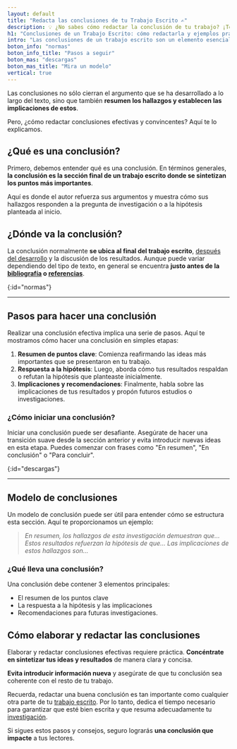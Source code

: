 ```yaml
---
layout: default
title: "Redacta las conclusiones de tu Trabajo Escrito ✍️"
description: 💡 ¿No sabes cómo redactar la conclusión de tu trabajo? ¡Te tenemos cubierto! Descubre ✅ qué es, 📍 dónde va, 📝 cómo hacerla y mucho más. ¡Haz clic!
h1: "Conclusiones de un Trabajo Escrito: cómo redactarla y ejemplos prácticos"
intro: "Las conclusiones de un trabajo escrito son un elemento esencial en cualquier texto académico, científico o profesional."
boton_info: "normas"
boton_info_title: "Pasos a seguir"
boton_mas: "descargas"
boton_mas_title: "Mira un modelo"
vertical: true
---
```

Las conclusiones no sólo cierran el argumento que se ha desarrollado a lo largo del texto, sino que también **resumen los hallazgos y establecen las implicaciones de estos**.

Pero, ¿cómo redactar conclusiones efectivas y convincentes? Aquí te lo explicamos.

## ¿Qué es una conclusión?

Primero, debemos entender qué es una conclusión. En términos generales, **la conclusión es la sección final de un trabajo escrito donde se sintetizan los puntos más importantes**.

Aquí es donde el autor refuerza sus argumentos y muestra cómo sus hallazgos responden a la pregunta de investigación o a la hipótesis planteada al inicio.

## ¿Dónde va la conclusión?

La conclusión normalmente **se ubica al final del trabajo escrito**, [después del desarrollo]({{'cuerpo-trabajo-escrito'|relative_url}} "Cuerpo trabajo escrito") y la discusión de los resultados. Aunque puede variar dependiendo del tipo de texto, en general se encuentra **justo antes de la [bibliografía]({{'bibliografia-trabajo-escrito'|relative_url}} "Bibliografía trabajo escrito") o [referencias]({{'referencias-trabajo-escrito'|relative_url}} "Referencias trabajo escrito")**.
<!-- Anclaje para que la barra fijada no cubra el siguiente subtítulo -->
{:id="normas"}

-----

## Pasos para hacer una conclusión

Realizar una conclusión efectiva implica una serie de pasos. Aquí te mostramos cómo hacer una conclusión en simples etapas:

1. **Resumen de puntos clave**: Comienza reafirmando las ideas más importantes que se presentaron en tu trabajo.
2. **Respuesta a la hipótesis**: Luego, aborda cómo tus resultados respaldan o refutan la hipótesis que planteaste inicialmente.
3. **Implicaciones y recomendaciones**: Finalmente, habla sobre las implicaciones de tus resultados y propón futuros estudios o investigaciones.

### ¿Cómo iniciar una conclusión?

Iniciar una conclusión puede ser desafiante. Asegúrate de hacer una transición suave desde la sección anterior y evita introducir nuevas ideas en esta etapa. Puedes comenzar con frases como "En resumen", "En conclusión" o "Para concluir".
<!-- Anclaje para que la barra fijada no cubra el siguiente subtítulo -->
{:id="descargas"}

----

## Modelo de conclusiones

Un modelo de conclusión puede ser útil para entender cómo se estructura esta sección. Aquí te proporcionamos un ejemplo:

>*En resumen, los hallazgos de esta investigación demuestran que... Estos resultados refuerzan la hipótesis de que... Las implicaciones de estos hallazgos son...*

### ¿Qué lleva una conclusión?

Una conclusión debe contener 3 elementos principales:

* El resumen de los puntos clave
* La respuesta a la hipótesis y las implicaciones
* Recomendaciones para futuras investigaciones.

## Cómo elaborar y redactar las conclusiones

Elaborar y redactar conclusiones efectivas requiere práctica. **Concéntrate en sintetizar tus ideas y resultados** de manera clara y concisa.

**Evita introducir información nueva** y asegúrate de que tu conclusión sea coherente con el resto de tu trabajo.

Recuerda, redactar una buena conclusión es tan importante como cualquier otra parte de tu [trabajo escrito](/). Por lo tanto, dedica el tiempo necesario para garantizar que esté bien escrita y que resuma adecuadamente tu [investigación]({{'investigacion-con-normas-apa-icontec'|relative_url}} "Investigaciones académicas").

Si sigues estos pasos y consejos, seguro lograrás **una conclusión que impacte** a tus lectores.
